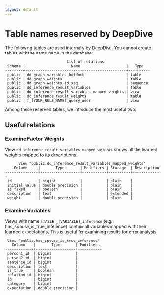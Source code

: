 ```yaml
---
layout: default
---
```


# Table names reserved by DeepDive

The following tables are used internally by DeepDive. You cannot create tables with the same name in the database:


                                List of relations
     Schema |                     Name                     |   Type   
    --------+----------------------------------------------+----------
     public | dd_graph_variables_holdout                   | table    
     public | dd_graph_weights                             | table    
     public | dd_graph_weights_id_seq                      | sequence 
     public | dd_inference_result_variables                | table    
     public | dd_inference_result_variables_mapped_weights | view     
     public | dd_inference_result_weights                  | table    
     public | f_[YOUR_RULE_NAME]_query_user                | view     
     
Among these reserved tables, we introduce the most useful two:

## Useful relations

### Examine Factor Weights

View `dd_inference_result_variables_mapped_weights` shows all the learned weights mapped to its descriptions.

          View "public.dd_inference_result_variables_mapped_weights"
        Column     |       Type       | Modifiers | Storage  | Description
    ---------------+------------------+-----------+----------+-------------
     id            | bigint           |           | plain    |
     initial_value | double precision |           | plain    |
     is_fixed      | boolean          |           | plain    |
     description   | text             |           | extended |
     weight        | double precision |           | plain    |


### Examine Variables

Views with name `[TABLE]_[VARIABLE]_inference` (e.g. has_spouse_is_true_inference) contain all variables mapped with their learned expectations. This is useful for examining results for error analysis.

     View "public.has_spouse_is_true_inference"
       Column    |       Type       | Modifiers
    -------------+------------------+-----------
     person1_id  | bigint           |
     person2_id  | bigint           |
     sentence_id | bigint           |
     description | text             |
     is_true     | boolean          |
     relation_id | bigint           |
     id          | bigint           |
     category    | bigint           |
     expectation | double precision |
